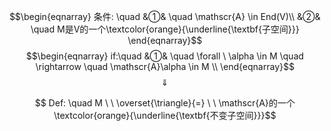 $$\begin{eqnarray}
条件: \quad
&①& \quad \mathscr{A} \in End(V)\\
&②& \quad M是V的一个\textcolor{orange}{\underline{\textbf{子空间}}}
\end{eqnarray}$$
$$\begin{eqnarray}
if:\quad
&①& \quad \forall \ \alpha \in M  \quad \rightarrow \quad  \mathscr{A}\alpha \in M \\
\end{eqnarray}$$
$$\quad \Downarrow \quad $$

$$ Def: \quad M  \ \  \overset{\triangle}{=} \ \ \mathscr{A}的一个\textcolor{orange}{\underline{\textbf{不变子空间}}}$$
